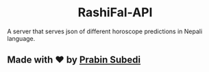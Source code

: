 <h1 align="center" > RashiFal-API</h1>

A server that serves json of different horoscope predictions in Nepali language.
## Made with ❤️ by [Prabin Subedi](https://www.facebook.com/coder.pravin)
